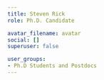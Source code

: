 ```yaml
---
title: Steven Rick
role: Ph.D. Candidate

avatar_filename: avatar
social: []
superuser: false

user_groups:
- Ph.D Students and Postdocs
---
```

